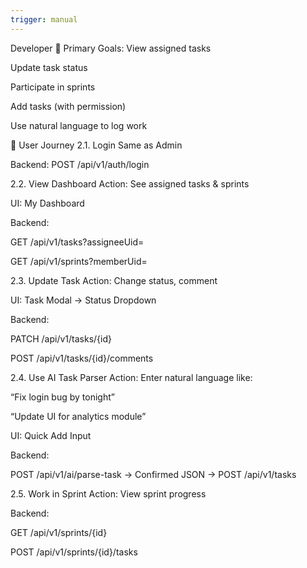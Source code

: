 ```yaml
---
trigger: manual
---
```


Developer
🎯 Primary Goals:
View assigned tasks

Update task status

Participate in sprints

Add tasks (with permission)

Use natural language to log work

🔄 User Journey
2.1. Login
Same as Admin

Backend: POST /api/v1/auth/login

2.2. View Dashboard
Action: See assigned tasks & sprints

UI: My Dashboard

Backend:

GET /api/v1/tasks?assigneeUid=

GET /api/v1/sprints?memberUid=

2.3. Update Task
Action: Change status, comment

UI: Task Modal → Status Dropdown

Backend:

PATCH /api/v1/tasks/{id}

POST /api/v1/tasks/{id}/comments

2.4. Use AI Task Parser
Action: Enter natural language like:

“Fix login bug by tonight”

“Update UI for analytics module”

UI: Quick Add Input

Backend:

POST /api/v1/ai/parse-task → Confirmed JSON → POST /api/v1/tasks

2.5. Work in Sprint
Action: View sprint progress

Backend:

GET /api/v1/sprints/{id}

POST /api/v1/sprints/{id}/tasks
